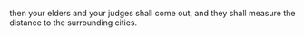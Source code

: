 then your elders and your judges shall come out, and they shall measure the distance to the surrounding cities.
